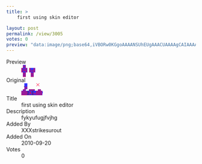 ```yaml
---
title: >
    first using skin editor

layout: post
permalink: /view/3005
votes: 0
preview: "data:image/png;base64,iVBORw0KGgoAAAANSUhEUgAAACUAAAAgCAIAAAAaMSbnAAAABnRSTlMA/wD/AP5AXyvrAAAA50lEQVRIie1VbQ7DIAjFZTeC3v8Ao1cq+9GFKH6MdbgtS1+MsRZ9PERMIhso0kLIUIJXArlBEC75ByHzSoas9iCMz1CGkwEAiGzaEEUA914HiJLbvNkKfbWgOsLx+nZNhcpJ+lSTGQQiffw+pIUoPfquV32b7Fev5Tb/fv+u9ZRSzsiXRn4eRvOmmskGXx7Pl/g8x2/5cosDxeXp8UfWMz11Xkm3GsVTLQj5QNZ8LZ7q7tx4etyNrC8ed4t63SuhzOLh8yy370N7J+f74Fhe1LNe6Bh8+hzLT33GwRFOfac+6+AAv6jvDkv6rVr9C7z9AAAAAElFTkSuQmCC"
---
```

<dl class="side-by-side">
<dt>Preview</dt>
<dd>
    <img class="preview" src="data:image/png;base64,iVBORw0KGgoAAAANSUhEUgAAACUAAAAgCAIAAAAaMSbnAAAABnRSTlMA/wD/AP5AXyvrAAAA50lEQVRIie1VbQ7DIAjFZTeC3v8Ao1cq+9GFKH6MdbgtS1+MsRZ9PERMIhso0kLIUIJXArlBEC75ByHzSoas9iCMz1CGkwEAiGzaEEUA914HiJLbvNkKfbWgOsLx+nZNhcpJ+lSTGQQiffw+pIUoPfquV32b7Fev5Tb/fv+u9ZRSzsiXRn4eRvOmmskGXx7Pl/g8x2/5cosDxeXp8UfWMz11Xkm3GsVTLQj5QNZ8LZ7q7tx4etyNrC8ed4t63SuhzOLh8yy370N7J+f74Fhe1LNe6Bh8+hzLT33GwRFOfac+6+AAv6jvDkv6rVr9C7z9AAAAAElFTkSuQmCC">
</dd>
<dt>Original</dt>
<dd>
    <img class="preview" src="data:image/png;base64,iVBORw0KGgoAAAANSUhEUgAAAEAAAAAgCAYAAACinX6EAAABKUlEQVR42u1XCQrDIBD0T/7/B/2ThYJgB93RqOuGVQhNqUmZcQ4NgYwYU5KusHmkENOT35aN0wS0gKqAt0IAAlYDb4mADFwV/CXgWuCGoPsa/HmuBV7djydGBloDrx2CxwhAEsp7VwrINeRKAbjy+N2NAlpE3BD0ZAEXNYihh5+9+/VaaEpWGnk/qnCpJSXwPX/AanM2U1pttEyRswpgtWmegFkF9AI1YwF22KGHofj5u2hownz2frYgswsWynB6ctXAS7WJzxwnYJUCMjB6dijmahBASVihgBYg9LhE2DECZhUgSVoiIJPAMuO1CsB5kgJYZphWgASoenwWCJPuzSqgBNPb+6PzzbfAyIqOKuY1+4BeT2tbQHUn2Jvq2Bo7Q9C8AnbXIMP/BeJfeCw9Olm1AAAAAElFTkSuQmCC">
</dd>
<dt>Title</dt>
<dd>first using skin editor</dd>
<dt>Description</dt>
<dd>fykyufugjfvjhg</dd>
<dt>Added By</dt>
<dd>XXXstrikesurout</dd>
<dt>Added On</dt>
<dd>2010-09-20</dd>
<dt>Votes</dt>
<dd>0</dd>
</dl>
